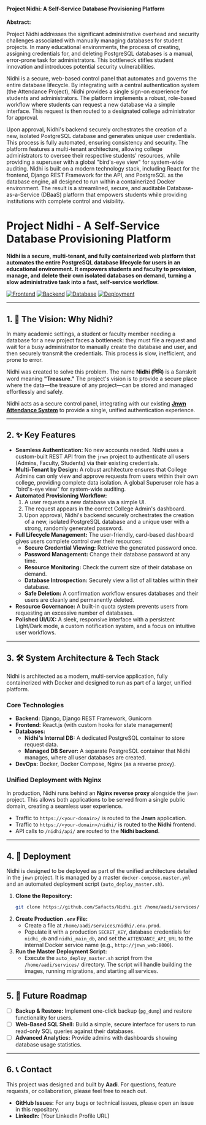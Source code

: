 
#### **Project Nidhi: A Self-Service Database Provisioning Platform**

**Abstract:**

Project Nidhi addresses the significant administrative overhead and security challenges associated with manually managing databases for student projects. In many educational environments, the process of creating, assigning credentials for, and deleting PostgreSQL databases is a manual, error-prone task for administrators. This bottleneck stifles student innovation and introduces potential security vulnerabilities.

Nidhi is a secure, web-based control panel that automates and governs the entire database lifecycle. By integrating with a central authentication system (the Attendance Project), Nidhi provides a single sign-on experience for students and administrators. The platform implements a robust, role-based workflow where students can request a new database via a simple interface. This request is then routed to a designated college administrator for approval.

Upon approval, Nidhi's backend securely orchestrates the creation of a new, isolated PostgreSQL database and generates unique user credentials. This process is fully automated, ensuring consistency and security. The platform features a multi-tenant architecture, allowing college administrators to oversee their respective students' resources, while providing a superuser with a global "bird's-eye view" for system-wide auditing. Nidhi is built on a modern technology stack, including React for the frontend, Django REST Framework for the API, and PostgreSQL as the database engine, all designed to run within a containerized Docker environment. The result is a streamlined, secure, and auditable Database-as-a-Service (DBaaS) platform that empowers students while providing institutions with complete control and visibility.


# Project Nidhi - A Self-Service Database Provisioning Platform

**Nidhi is a secure, multi-tenant, and fully containerized web platform that automates the entire PostgreSQL database lifecycle for users in an educational environment. It empowers students and faculty to provision, manage, and delete their own isolated databases on demand, turning a slow administrative task into a fast, self-service workflow.**

[![Frontend](https://img.shields.io/badge/Frontend-React.js-61DAFB?logo=react)](https://reactjs.org/)
[![Backend](https://img.shields.io/badge/Backend-Django%20REST-092E20?logo=django)](https://www.djangoproject.com/)
[![Database](https://img.shields.io/badge/Database-PostgreSQL-336791?logo=postgresql)](https://www.postgresql.org/)
[![Deployment](https://img.shields.io/badge/Deployment-Docker%20%26%20Nginx-2496ED?logo=docker)](https://www.docker.com/)

---

## **1. 🎯 The Vision: Why Nidhi?**

In many academic settings, a student or faculty member needing a database for a new project faces a bottleneck: they must file a request and wait for a busy administrator to manually create the database and user, and then securely transmit the credentials. This process is slow, inefficient, and prone to error.

Nidhi was created to solve this problem. The name **Nidhi (निधि)** is a Sanskrit word meaning **"Treasure."** The project's vision is to provide a secure place where the data—the treasure of any project—can be stored and managed effortlessly and safely.

Nidhi acts as a secure control panel, integrating with our existing **[Jnwn Attendance System](https://github.com/Safacts/jnwn)** to provide a single, unified authentication experience.

---

## **2. ✨ Key Features**

-   **Seamless Authentication:** No new accounts needed. Nidhi uses a custom-built REST API from the `jnwn` project to authenticate all users (Admins, Faculty, Students) via their existing credentials.
-   **Multi-Tenant by Design:** A robust architecture ensures that College Admins can only view and approve requests from users within their own college, providing complete data isolation. A global Superuser role has a "bird's-eye view" for system-wide auditing.
-   **Automated Provisioning Workflow:**
    1.  A user requests a new database via a simple UI.
    2.  The request appears in the correct College Admin's dashboard.
    3.  Upon approval, Nidhi's backend securely orchestrates the creation of a new, isolated PostgreSQL database and a unique user with a strong, randomly generated password.
-   **Full Lifecycle Management:** The user-friendly, card-based dashboard gives users complete control over their resources:
    -   **Secure Credential Viewing:** Retrieve the generated password once.
    -   **Password Management:** Change their database password at any time.
    -   **Resource Monitoring:** Check the current size of their database on demand.
    -   **Database Introspection:** Securely view a list of all tables within their database.
    -   **Safe Deletion:** A confirmation workflow ensures databases and their users are cleanly and permanently deleted.
-   **Resource Governance:** A built-in quota system prevents users from requesting an excessive number of databases.
-   **Polished UI/UX:** A sleek, responsive interface with a persistent Light/Dark mode, a custom notification system, and a focus on intuitive user workflows.

---

## **3. 🛠️ System Architecture & Tech Stack**

Nidhi is architected as a modern, multi-service application, fully containerized with Docker and designed to run as part of a larger, unified platform.

### **Core Technologies**
*   **Backend:** Django, Django REST Framework, Gunicorn
*   **Frontend:** React.js (with custom hooks for state management)
*   **Databases:**
    *   **Nidhi's Internal DB:** A dedicated PostgreSQL container to store request data.
    *   **Managed DB Server:** A separate PostgreSQL container that Nidhi manages, where all user databases are created.
*   **DevOps:** Docker, Docker Compose, Nginx (as a reverse proxy).

### **Unified Deployment with Nginx**
In production, Nidhi runs behind an **Nginx reverse proxy** alongside the `jnwn` project. This allows both applications to be served from a single public domain, creating a seamless user experience.
*   Traffic to `https://<your-domain>/` is routed to the **Jnwn** application.
*   Traffic to `https://<your-domain>/nidhi/` is routed to the **Nidhi** frontend.
*   API calls to `/nidhi/api/` are routed to the **Nidhi backend**.

---

## **4. 🚀 Deployment**

Nidhi is designed to be deployed as part of the unified architecture detailed in the `jnwn` project. It is managed by a master `docker-compose.master.yml` and an automated deployment script (`auto_deploy_master.sh`).

1.  **Clone the Repository:**
    ```bash
    git clone https://github.com/Safacts/Nidhi.git /home/aadi/services/nidhi
    ```
2.  **Create Production `.env` File:**
    *   Create a file at `/home/aadi/services/nidhi/.env.prod`.
    *   Populate it with a production `SECRET_KEY`, database credentials for `nidhi_db` and `nidhi_main_db`, and set the `ATTENDANCE_API_URL` to the internal Docker service name (e.g., `http://jnwn_web:8000`).
3.  **Run the Master Deployment Script:**
    *   Execute the `auto_deploy_master.sh` script from the `/home/aadi/services/` directory. The script will handle building the images, running migrations, and starting all services.

---

## **5. 🎯 Future Roadmap**

-   [ ] **Backup & Restore:** Implement one-click backup (`pg_dump`) and restore functionality for users.
-   [ ] **Web-Based SQL Shell:** Build a simple, secure interface for users to run read-only SQL queries against their databases.
-   [ ] **Advanced Analytics:** Provide admins with dashboards showing database usage statistics.

---

## **6. 📞 Contact**

This project was designed and built by **Aadi**. For questions, feature requests, or collaboration, please feel free to reach out.

-   **GitHub Issues:** For any bugs or technical issues, please open an issue in this repository.
-   **LinkedIn:** [Your LinkedIn Profile URL]